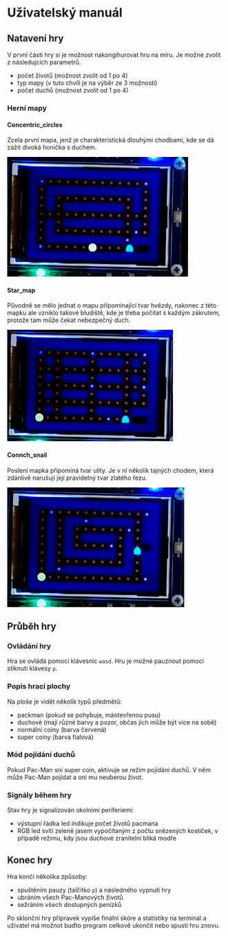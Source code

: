 # Uživatelský manuál

## Natavení hry

V první části hry si je možnost nakongihurovat hru na míru. Je možné zvolit z následujcích parametrů.

- počet životů (možnost zvolit od 1 po 4)
- typ mapy (v tuto chvíli je na výběr ze 3 možností)
- počet duchů (možnost zvolit od 1 po 4)

### Herní mapy

#### Concentric_circles

Zcela první mapa, jenž je charakteristická dlouhými chodbami, kde se dá zažít divoká honička s duchem.

![Concentric_circles](https://raw.githubusercontent.com/petrkucerak/library/main/asstes/share/apo_man/game_04.png)

#### Star_map

Původně se mělo jednat o mapu připomínající tvar hvězdy, nakonec z této mapku ale vzniklo takové bludiště, kde je třeba počítat s každým zákrutem, protože tam může čekat nebezpečný duch.

![Star_map](https://raw.githubusercontent.com/petrkucerak/library/main/asstes/share/apo_man/game_02.png)

#### Connch_snail

Poslení mapka připomíná tvar ulity. Je v ní několik tajných chodem, která zdánlivě narušují její pravidelný tvar zlatého řezu.

![connch_snail](https://raw.githubusercontent.com/petrkucerak/library/main/asstes/share/apo_man/game_03.png)

## Průběh hry

### Ovládání hry

Hra se ovládá pomocí klávesnic `wasd`. Hru je možné pauznout pomocí stiknutí klávesy `p`.

### Popis hrací plochy

Na ploše je vidět několik typů předmětů:

- packman (pokud se pohybuje, máotevřenou pusu)
- duchové (mají různé barvy a pozor, občas jich může být více na sobě)
- normální coiny (barva červená)
- super coiny (barva fialová)

### Mód pojídání duchů

Pokud Pac-Man sní super coin, aktivuje se režim pojídání duchů. V něm může Pac-Man pojídat a oni mu neuberou život.

### Signály během hry

Stav hry je signalizován okolními periferiemi:

- výstupní řádka led indikuje počet životů pacmana
- RGB led svítí zeleně jasem vypočítaným z počtu snězených kostiček, v případě režimu, kdy jsou duchové zranitelní bliká modře


## Konec hry

Hra končí několika způsoby:

- spuštěním pauzy (talčítko `p`) a následného vypnutí hry
- ubráním všech Pac-Manových životů
- sežráním všech dostupných penízků

Po sklonční hry přípravek vypíše finální skóre a statistiky na terminál a uživatel má možnot buďto program celkově ukončit nebo spusti hru znovu.